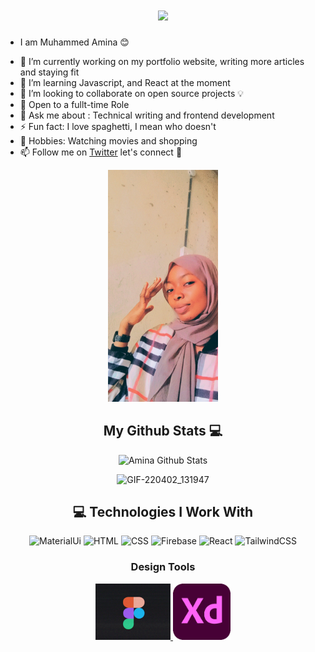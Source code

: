 

<h1 align="center">
  <a href="https://git.io/typing-svg">
    <img src="https://readme-typing-svg.herokuapp.com/?lines=Hey,YO!👋;I'm+Amina...;WWelcome+to+my+Hub!&center=true&size=40&">
  </a>
</h1>

* I am Muhammed Amina :blush:	 
- 🔭  I’m currently working on my portfolio website, writing more articles and staying fit
- 🌱 I’m learning Javascript,  and React at the moment
- 👯 I’m looking to collaborate on open source projects :bulb:
- 🤔 Open to a fullt-time  Role
- 💬 Ask me about : Technical writing and frontend development
- ⚡ Fun fact: I love spaghetti, I mean who doesn't
-  🤟  Hobbies: Watching movies and shopping
- 📫 Follow me on [Twitter](http://twitter.com/simply_meenat) let's connect  🎇





<div align="center">
  <img src="https://github.com/mimalson/mimalson/blob/main/MAKEUP_2022020515072926~2.jpg" width="35%" alt="Khadeeejah" />

  <br />

## My Github Stats :computer:

![Amina Github Stats](https://github-readme-stats.vercel.app/api?username=mimalson&show_icons=true_color=fff&icon_color=79ff97&text_color=9f9f9f&bg_color=151515)

![GIF-220402_131947](https://user-images.githubusercontent.com/87755052/161383768-0ae94591-26d7-48e5-94c8-0e51a52b5a57.gif)


## 💻 Technologies I Work With

![MaterialUi](https://img.shields.io/badge/Material-UI-3776AB?style=for-the-badge&logo=material-ui&logoColor=white)
![HTML](https://img.shields.io/badge/HTML5-E34F26?style=for-the-badge&logo=html5&logoColor=white)
![CSS](https://img.shields.io/badge/CSS3-1572B6?style=for-the-badge&logo=css3&logoColor=white)
![Firebase](https://img.shields.io/badge/firebase-ffca28?style=for-the-badge&logo=firebase&logoColor=black)
![React](https://img.shields.io/badge/React-20232A?style=for-the-badge&logo=react&logoColor=61DAFB)
![TailwindCSS](https://img.shields.io/badge/Tailwind_CSS-38B2AC?style=for-the-badge&logo=tailwind-css&logoColor=white)

### Design Tools

<p float="left">
  <a href="https://figma.com/" target="_blank" >
    <img src="https://github.com/mimalson/mimalson/blob/main/figma_4.gif"  height="90" />
  </a>

  <a href="https://www.adobe.com/" target="_blank" >
    <img src="https://github.com/mimalson/mimalson/blob/main/xd%20download.webp"  height="90"/>
  </a>
</p>


















